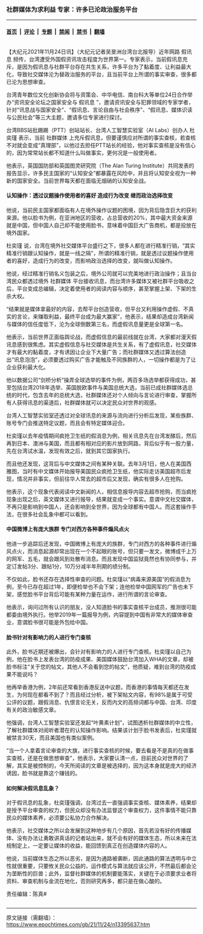 ### 社群媒体为求利益 专家：许多已沦政治服务平台

---

#### [首页](../../../..?n13395637) &nbsp;|&nbsp; [评论](../../../../../epoch-comment?n13395637) &nbsp;|&nbsp; [专题](../../../../../epoch-special?n13395637) &nbsp;|&nbsp; [禁闻](../../../../../epoch-news?n13395637) &nbsp;|&nbsp; [禁书](../../../../../books?n13395637) &nbsp;|&nbsp; [翻墙](https://github.com/gfw-breaker/nogfw/blob/master/README.md?n13395637)


<div class="column" id="artbody" itemprop="articleBody">
 <!-- article content begin -->
 <p>
  【大纪元2021年11月24日讯】（大纪元记者吴旻洲台湾台北报导）近年网路
  <ok href="https://www.epochtimes.com/gb/tag/%E5%81%87%E8%AE%AF%E6%81%AF.html">
   假讯息
  </ok>
  频传，台湾遭受外国假资讯攻击程度为世界第一。专家表示，当前假讯息充斥，是因为假讯息与社群平台存在共生关系，许多平台为了黏着度、让利益最大化，导致社交媒体沦为替政治服务的平台，且当前平台上所谓的事实审查，很多都已沦为思想审查。
 </p>
 <p>
  台湾青年数位文化创新协会将与资策会、中华电信、南台科大等单位24日合作举办“资讯安全论坛之国家安全与
  <ok href="https://www.epochtimes.com/gb/tag/%E5%81%87%E8%AE%AF%E6%81%AF.html">
   假讯息
  </ok>
  ”，邀请资讯安全与犯罪领域的专家学者，针对“讯息战与国家安全”、“假讯息、言论自由与社会秩序”、“假讯息、媒体识读与公民社会”等三大主题，邀请多位专家进行探讨。
 </p>
 <p>
  台湾BBS站批踢踢（PTT）创站站长、台湾人工智慧实验室（AI Labs）创办人
  <ok href="https://www.epochtimes.com/gb/tag/%E6%9D%9C%E5%A5%95%E7%91%BE.html">
   杜奕瑾
  </ok>
  表示，当前
  <ok href="https://www.epochtimes.com/gb/tag/%E7%A4%BE%E7%BE%A4%E5%AA%92%E4%BD%93.html">
   社群媒体
  </ok>
  上充斥假讯息，但要谨慎应对所谓的事实查核，若查核不对就会变成“真理部”，以他过去担任PTT站长的经验，他对事实查核是没有信心的，因为常常站长都不知道什么叫做事实，更何况是一般使用者。
 </p>
 <p>
  他表示，英国国防部和英国图灵研究院（The Alan Turing Institute）共同发表的报告显示，许多民主国家的“认知安全”都暴露在风险中，并且将认知安全视为一种新的国家安全。当前世界每天都在面临无烟硝的认知安全战。
 </p>
 <h4>
  认知操作：透过议题操作使用者的喜好 造成行为改变 继而政治选择改变
 </h4>
 <p>
  他说，当前民主国家都面临有人在境外操作议题的困境，因为背后隐含巨大的获利来源。他以脸书为例，在亚洲地区的营收，占总营收的20%，其中最大资金来源就是中国，但中国人自己却不能使用脸书，意味着中国巨大广告商机，都是投放在境外国家。
 </p>
 <p>
  <ok href="https://www.epochtimes.com/gb/tag/%E6%9D%9C%E5%A5%95%E7%91%BE.html">
   杜奕瑾
  </ok>
  说，台湾在境外社交媒体平台盛行之下，很多人都在进行精准行销，“其实精准行销跟认知操作，就是一线之隔”，所谓的精准行销，就是透过议题操作使用者的喜好，造成行为的改变，而影响政治选择的改变，就叫做认知操作。
 </p>
 <p>
  他说，经过精准行销名义包装之后，境外公司就可以完美地进行政治操作；且当台湾民众都透过境外
  <ok href="https://www.epochtimes.com/gb/tag/%E7%A4%BE%E7%BE%A4%E5%AA%92%E4%BD%93.html">
   社群媒体
  </ok>
  平台接收讯息，而台湾许多媒体又被社群平台吸收之后，平台变成总编辑，决定着使用者的阅读内容与顺序，甚至掌握上架、下架的生杀大权。
 </p>
 <p>
  “结果就是媒体拿最好的内容，去帮平台创造营收，但平台又利用操作虚假、不真实的言论，来赚取利益，最终平台成为最大赢家”，他表示，结果却造成台湾新闻与媒体的信任度低下，沦为全球倒数第三名，而虚假讯息量更是全球第一名。
 </p>
 <p>
  他表示，当前世界正面临舆论战，而虚假信息的最前线就在台湾，大家都对漫天假讯息感到很焦虑。其实虚假信息与社交媒体是共生关系，有了虚假讯息，社交媒体才有最大的黏着度，才有诱因让企业下大量广告；而社群媒体又透过算法创造出“讯息泡泡”，必须要透过购买广告才能触及不同族群的人，一切操作都是为了让企业获利最大化。
 </p>
 <p>
  他以数据公司“剑桥分析”操弄全球选举的事件为例，两百多场选举都获得成功，甚至包括台湾2018年选举、英国脱欧事件与美国总统大选，当前已成社群媒体选总统的时代，包含去年的总统大选，社群媒体还对个人倾向与言论进行审查，掌握所有人获得讯息的渠道后，社群媒体就可以决定民众对世界的观感。
 </p>
 <p>
  台湾人工智慧实验室还透过对全球讯息的来源与流向进行分析后发现，某些族群、账号专门会推送特定议题，而且会有特定媒体迎合。
 </p>
 <p>
  杜奕瑾以去年疫情期间疯抢卫生纸的假消息为例，相关讯息先在台湾发酵后，然后再到日本、澳洲与美国，而且都有相对应的影片放到网路，背后似乎有一股力量，先在台湾试水温，发现有效之后，就到其它国家执行。
 </p>
 <p>
  而且他还发现，这背后与中文媒体之间有某种关联。去年3月1日，他人在美国西雅图，当时有中文媒体开始报导美国民众疯抢卫生纸，他实际走访美国超市后发现，情况并非事实，但前往华人常去的超市后又发现，确实有很多人在抢购。
 </p>
 <p>
  他表示，这个现象代表阅读中文新闻的人，相信息报导内容去超市抢购，而当疯抢现象出现之后，英文媒体又进行报导，结果就变成一个事实。意谓中文社交媒体，不再只是影响到中国人，还会影响到全世界，因为全球都有中国人。而这套操作手法，在很多社会乱象中都可以看到。
 </p>
 <h4>
  中国微博上有庞大族群 专门对西方各种事件煽风点火
 </h4>
 <p>
  他进一步追踪后还发现，中国微博上有庞大的族群，专门对西方的各种事件进行煽风点火，而消息起源却常出现在一个不起眼的账号，但只要一发文，微博成千上万的网军、五毛，就会跟风到处散布消息。而且发现中国监狱竟然也有协同参与，并定订发帖3分、跟帖1分，10万分减半年刑期的绩分制。
 </p>
 <p>
  不仅如此，脸书还存在选择性审查的问题。杜奕瑾以“病毒来源美国”的假消息为例，至今已存在超过1年，即便检举也不会下架；连他检举中国网军的广告也未下架，感觉脸书平台背后可能有某种力量在运作，进行所谓的言论审查。
 </p>
 <p>
  他表示，询问过所有认识的朋友，没人知道脸书的事实查核平台成员，推测很可能都委由境外执行。他举2019年一篇报导为例，内容提到中国有非常大的媒体审查业，意谓脸书很可能是外包给中国。
 </p>
 <h4>
  脸书针对有影响力的人进行专门查核
 </h4>
 <p>
  此外，脸书近期还被爆出，会针对有影响力的人进行专门查核。杜奕瑾以自己为例，他在脸书上发表台湾的防疫成果、美国媒体鼓励台湾加入WHA的文章，却被脸书标注“关于您的帖文，其他人不会看到您的帖文”，他质疑，难到台湾的防疫成果不能说吗？
 </p>
 <p>
  他再举香港为例，2年前还常看到香港反送中议题，而香港的事情每天都还在发生，为何现在都看不到了？而且经过分析，被下架帖文内容，有98%是属于可受公评的议题，跟假消息、仇恨言论无关，反而内文的高频词都与中国、台湾、印度有关的政治敏感文章。
 </p>
 <p>
  他强调，台湾人工智慧实验室还发起“叶黄素计划”，试图透析社群媒体的中立性，了解社群媒体对阅听者潜在的认知操作影响。结果该计划于脸书发表后，杜奕瑾就被禁言30天，而且美国也有类似案例。
 </p>
 <p>
  “当一个人拿着言论审查的大旗，进行事实查核的时候，要去看是不是真的在做事实查核，还是在做思想审查”，他表示，大家要认清一点，目前民众对世界的了解，其实是被控制的，今天所阅读的文章是被选择的，因为这本身就是庞大的经济诱因，脸书就是靠这个赚钱的。
 </p>
 <h4>
  如何解决假讯息乱象？
 </h4>
 <p>
  对于假讯息的乱象，杜奕瑾强调，台湾过去一直强调事实查核、媒体素养，结果却是授予平台审查的权力，但民众却没有办法监督这个审查权力，这件事情不能只靠民众的媒体素养，必须要公私协力合作解决。
 </p>
 <p>
  他表示，社交媒体之所以会发展到这种地步有几个原因，首先若没有好的传播媒体、没有办法让勇敢讲真话的记者站出来，就不会有好的媒体生态，所以未来在法规制定上，一定要让媒体的收益，能回馈到真正在创造媒体内容的人。
 </p>
 <p>
  他说，当前媒体生态之所以恶劣，是因为通路被袭断，因此通路的算法透明与中立性就很重要，只要攸关民众公益的，运作模式与算法就应该公开，不然最后都会沦为垄断性的巨兽；此外，监督社群媒体的机制要能落实，关键在于必须要求业者将资料、审查机制与金流在地化，否则研究再多，都只是在做心酸的。
 </p>
 <p>
  责任编辑：陈真#
 </p>
 <!-- article content end -->
</div>


---

原文链接（需翻墙）：https://www.epochtimes.com/gb/21/11/24/n13395637.htm